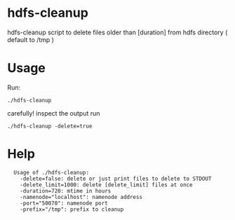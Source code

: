hdfs-cleanup
============

hdfs-cleanup script to delete files older than [duration] from hdfs directory ( default to /tmp )

Usage
=====
Run:
```
./hdfs-cleanup
```
carefully! inspect the output
run
```
./hdfs-cleanup -delete=true
```

Help
====
```
  Usage of ./hdfs-cleanup:
    -delete=false: delete or just print files to delete to STDOUT
    -delete_limit=1000: delete [delete_limit] files at once
    -duration=720: mtime in hours
    -namenode="localhost": namenode address
    -port="50070": namenode port
    -prefix="/tmp": prefix to cleanup
```
